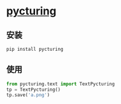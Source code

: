 # [pycturing](https://github.com/chenshenchao/pycturing)

## 安装

```bash
pip install pycturing
```

## 使用

```python
from pycturing.text import TextPycturing
tp = TextPycturing()
tp.save('a.png')
```
